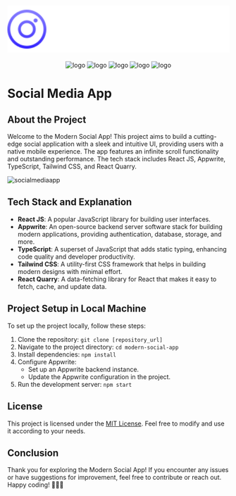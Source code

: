 <div align="center">
  <img src="./public/assets/images/logo.svg" alt="logo" width="600" />
</div>
</br>
<div align="center">
  <img src="https://img.shields.io/badge/react-%2320232a.svg?style=for-the-badge&logo=react&logoColor=%2361DAFB" alt="logo"  />
  <img src="https://img.shields.io/badge/-React%20Query-FF4154?style=for-the-badge&logo=react%20query&logoColor=white" alt="logo"  />
  <img src="https://img.shields.io/badge/tailwindcss-%2338B2AC.svg?style=for-the-badge&logo=tailwind-css&logoColor=white" alt="logo"  />
  <img src="https://img.shields.io/badge/vite-%23646CFF.svg?style=for-the-badge&logo=vite&logoColor=white" alt="logo"  />
  <img src="https://img.shields.io/badge/typescript-%23007ACC.svg?style=for-the-badge&logo=typescript&logoColor=white" alt="logo"  />
  <!-- <img src="" alt="logo" width="100" /> -->
</div>

# Social Media App

## About the Project
Welcome to the Modern Social App! This project aims to build a cutting-edge social application with a sleek and intuitive UI, providing users with a native mobile experience. The app features an infinite scroll functionality and outstanding performance. The tech stack includes React JS, Appwrite, TypeScript, Tailwind CSS, and React Quarry.

![socialmediaapp](https://github.com/debarshee2004/social_media_app/assets/129538241/d7e8f4c2-6073-4219-8b77-1f1b69d25f69)

## Tech Stack and Explanation
- **React JS**: A popular JavaScript library for building user interfaces.
- **Appwrite**: An open-source backend server software stack for building modern applications, providing authentication, database, storage, and more.
- **TypeScript**: A superset of JavaScript that adds static typing, enhancing code quality and developer productivity.
- **Tailwind CSS**: A utility-first CSS framework that helps in building modern designs with minimal effort.
- **React Quarry**: A data-fetching library for React that makes it easy to fetch, cache, and update data.

## Project Setup in Local Machine
To set up the project locally, follow these steps:

1. Clone the repository: `git clone [repository_url]`
2. Navigate to the project directory: `cd modern-social-app`
3. Install dependencies: `npm install`
4. Configure Appwrite:
   - Set up an Appwrite backend instance.
   - Update the Appwrite configuration in the project.
5. Run the development server: `npm start`

## License
This project is licensed under the [MIT License](LICENSE). Feel free to modify and use it according to your needs.

## Conclusion
Thank you for exploring the Modern Social App! If you encounter any issues or have suggestions for improvement, feel free to contribute or reach out. Happy coding! 👩‍💻🚀

